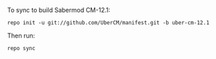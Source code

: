 To sync to build Sabermod CM-12.1:

    repo init -u git://github.com/UberCM/manifest.git -b uber-cm-12.1

Then run:

    repo sync

